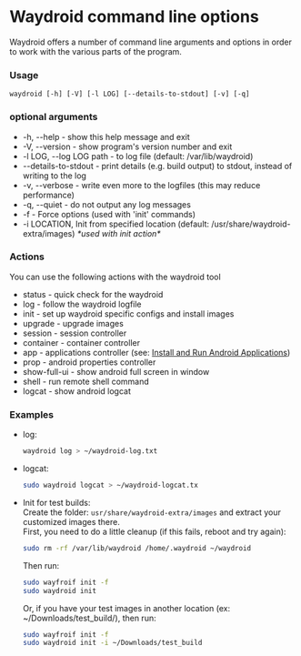 # Waydroid command line options

Waydroid offers a number of command line arguments and options in order to work with the various parts of the program.

### Usage

`waydroid [-h] [-V] [-l LOG] [--details-to-stdout] [-v] [-q]` 

### optional arguments

* -h, --help - show this help message and exit 
* -V, --version - show program's version number and exit 
* -l LOG, --log LOG path - to log file \(default: /var/lib/waydroid\)
* --details-to-stdout - print details \(e.g. build output\) to stdout, instead of writing to the log 
* -v, --verbose - write even more to the logfiles \(this may reduce performance\) 
* -q, --quiet - do not output any log messages
* -f - Force options \(used with 'init' commands\)
* -i LOCATION, Init from specified location \(default: /usr/share/waydroid-extra/images\) _\*used with init action\*_

### Actions 

You can use the following actions with the waydroid tool

* status - quick check for the waydroid 
* log - follow the waydroid logfile 
* init - set up waydroid specific configs and install images 
* upgrade - upgrade images 
* session - session controller 
* container - container controller 
* app - applications controller \(see: [Install and Run Android Applications](install-and-run-android-applications.md)\)
* prop - android properties controller 
* show-full-ui - show android full screen in window 
* shell - run remote shell command 
* logcat - show android logcat

### Examples

* log:

  ```bash
  waydroid log > ~/waydroid-log.txt
  ```

* logcat:

  ```bash
  sudo waydroid logcat > ~/waydroid-logcat.tx
  ```

* Init for test builds:  
  Create the folder: `usr/share/waydroid-extra/images` and extract your customized images there.   
  First, you need to do a little cleanup \(if this fails, reboot and try again\):

  ```bash
  sudo rm -rf /var/lib/waydroid /home/.waydroid ~/waydroid
  ```

  Then run:

  ```bash
  sudo wayfroif init -f
  sudo waydroid init
  ```

  Or, if you have your test images in another location \(ex: ~/Downloads/test\_build/\), then run:

  ```bash
  sudo wayfroif init -f
  sudo waydroid init -i ~/Downloads/test_build
  ```



